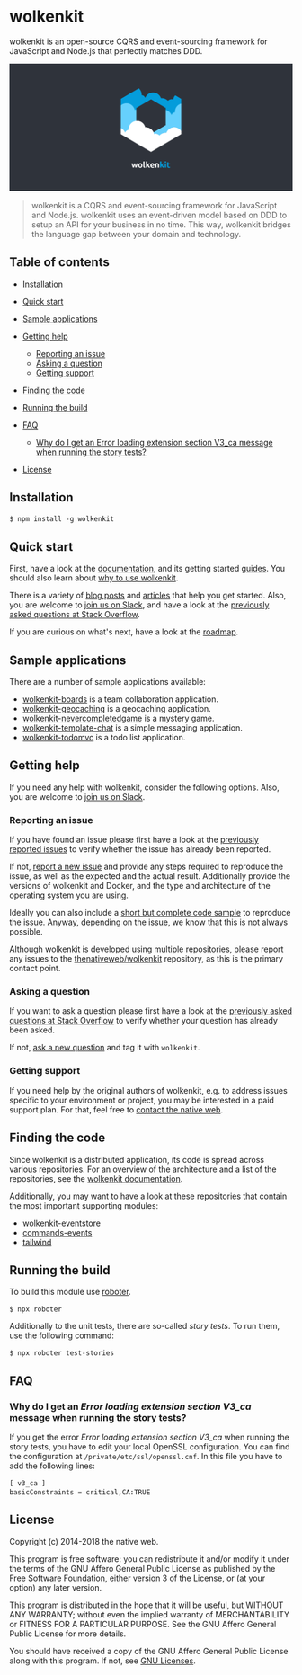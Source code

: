 # wolkenkit

wolkenkit is an open-source CQRS and event-sourcing framework for JavaScript and Node.js that perfectly matches DDD.

![wolkenkit](images/logo.png "wolkenkit")

> wolkenkit is a CQRS and event-sourcing framework for JavaScript and Node.js. wolkenkit uses an event-driven model based on DDD to setup an API for your business in no time. This way, wolkenkit bridges the language gap between your domain and technology.

## Table of contents

-   [Installation](#installation)

-   [Quick start](#quick-start)

-   [Sample applications](#sample-applications)

-   [Getting help](#getting-help)

    -   [Reporting an issue](#reporting-an-issue)
    -   [Asking a question](#asking-a-question)
    -   [Getting support](#getting-support)

-   [Finding the code](#finding-the-code)

-   [Running the build](#running-the-build)

-   [FAQ](#faq)

    -   [Why do I get an Error loading extension section V3_ca message when running the story tests?](#why-do-i-get-an-error-loading-extension-section-v3_ca-message-when-running-the-story-tests)

-   [License](#license)

## Installation

```shell
$ npm install -g wolkenkit
```

## Quick start

First, have a look at the [documentation](https://docs.wolkenkit.io), and its getting started [guides](https://docs.wolkenkit.io/latest/guides/creating-your-first-application/setting-the-objective/). You should also learn about [why to use wolkenkit](https://docs.wolkenkit.io/latest/getting-started/understanding-wolkenkit/why-wolkenkit/).

There is a variety of [blog posts](https://docs.wolkenkit.io/latest/media/online-resources/blog-posts/) and [articles](https://docs.wolkenkit.io/latest/media/online-resources/articles/) that help you get started. Also, you are welcome to [join us on Slack](http://slackin.wolkenkit.io), and have a look at the [previously asked questions at Stack Overflow](http://stackoverflow.com/questions/tagged/wolkenkit).

If you are curious on what's next, have a look at the [roadmap](roadmap.md).

## Sample applications

There are a number of sample applications available:

-   [wolkenkit-boards](https://github.com/thenativeweb/wolkenkit-boards) is a team collaboration application.
-   [wolkenkit-geocaching](https://github.com/revrng/wolkenkit-geocaching) is a geocaching application.
-   [wolkenkit-nevercompletedgame](https://github.com/thenativeweb/wolkenkit-nevercompletedgame) is a mystery game.
-   [wolkenkit-template-chat](https://github.com/thenativeweb/wolkenkit-template-chat) is a simple messaging application.
-   [wolkenkit-todomvc](https://github.com/thenativeweb/wolkenkit-todomvc) is a todo list application.

## Getting help

If you need any help with wolkenkit, consider the following options. Also, you are welcome to [join us on Slack](http://slackin.wolkenkit.io).

### Reporting an issue

If you have found an issue please first have a look at the [previously reported issues](https://github.com/thenativeweb/wolkenkit/issues) to verify whether the issue has already been reported.

If not, [report a new issue](https://github.com/thenativeweb/wolkenkit/issues/new/choose) and provide any steps required to reproduce the issue, as well as the expected and the actual result. Additionally provide the versions of wolkenkit and Docker, and the type and architecture of the operating system you are using.

Ideally you can also include a [short but complete code sample](http://www.yoda.arachsys.com/csharp/complete.html) to reproduce the issue. Anyway, depending on the issue, we know that this is not always possible.

Although wolkenkit is developed using multiple repositories, please report any issues to the [thenativeweb/wolkenkit](https://github.com/thenativeweb/wolkenkit/issues) repository, as this is the primary contact point.

### Asking a question

If you want to ask a question please first have a look at the [previously asked questions at Stack Overflow](http://stackoverflow.com/questions/tagged/wolkenkit) to verify whether your question has already been asked.

If not, [ask a new question](http://stackoverflow.com/questions/ask) and tag it with `wolkenkit`.

### Getting support

If you need help by the original authors of wolkenkit, e.g. to address issues specific to your environment or project, you may be interested in a paid support plan. For that, feel free to [contact the native web](mailto:hello@thenativeweb.io).

## Finding the code

Since wolkenkit is a distributed application, its code is spread across various repositories. For an overview of the architecture and a list of the repositories, see the [wolkenkit documentation](https://docs.wolkenkit.io/latest/getting-started/understanding-wolkenkit/architecture/).

Additionally, you may want to have a look at these repositories that contain the most important supporting modules:

-   [wolkenkit-eventstore](https://github.com/thenativeweb/wolkenkit-eventstore)
-   [commands-events](https://github.com/thenativeweb/commands-events)
-   [tailwind](https://github.com/thenativeweb/tailwind)

## Running the build

To build this module use [roboter](https://www.npmjs.com/package/roboter).

```shell
$ npx roboter
```

Additionally to the unit tests, there are so-called _story tests_. To run them, use the following command:

```shell
$ npx roboter test-stories
```

## FAQ

### Why do I get an _Error loading extension section V3_ca_ message when running the story tests?

If you get the error _Error loading extension section V3_ca_ when running the story tests, you have to edit your local OpenSSL configuration. You can find the configuration at `/private/etc/ssl/openssl.cnf`. In this file you have to add the following lines:

    [ v3_ca ]
    basicConstraints = critical,CA:TRUE

## License

Copyright (c) 2014-2018 the native web.

This program is free software: you can redistribute it and/or modify it under the terms of the GNU Affero General Public License as published by the Free Software Foundation, either version 3 of the License, or (at your option) any later version.

This program is distributed in the hope that it will be useful, but WITHOUT ANY WARRANTY; without even the implied warranty of MERCHANTABILITY or FITNESS FOR A PARTICULAR PURPOSE. See the GNU Affero General Public License for more details.

You should have received a copy of the GNU Affero General Public License along with this program. If not, see [GNU Licenses](http://www.gnu.org/licenses/).

